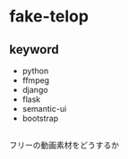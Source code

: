 # fake-telop
## keyword

- python
- ffmpeg
- django 
- flask 
- semantic-ui
- bootstrap

## 
フリーの動画素材をどうするか
